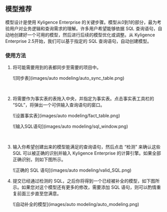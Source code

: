 ## 模型推荐

模型设计是使用 Kyligence Enterprise 的关键步骤。模型从0到1的部分，最为考验用户对业务逻辑和查询需求的理解。许多用户希望能够依据 SQL 查询语句，自动地创建好一个可用的模型，然后进行后续的模型优化或调整。从 Kyligence Enterprise 2.5开始，我们可以基于指定的 SQL 查询语句，自动创建模型。



### 使用方法

1. 将可能需要用到的表都同步至需要的项目中。

   ![同步表](images/auto modeling/auto_sync_table.png)

   ​

2. 将需要作为事实表的表拖入中央，并指定为事实表。点击事实表工具栏的 “SQL”，将弹出一个可供输入查询语句的窗口。

   ![设置事实表](images/auto modeling/fact_table.png)

   ![输入SQL语句](images/auto modeling/sql_window.png)

   ​

3. 输入你希望创建出来的模型能满足的查询语句，然后点击 “检测” 来确认这些 SQL 可以被正确的识别并输入 Kyligence Enterprise 的计算引擎。如果全部正确识别，则如下图所示。

   ![正确的 SQL 语句](images/auto modeling/valid_SQL.png)

4. 提交已经通过检测的 SQL，之后你将得到一个已经被补全的模型，如下图所示。如果您对这个模型还有更多的修改，需要添加 SQL 语句，则可以酌情重复前面三步直至您满意。

   ![自动补全的模型](images/auto modeling/auto_modeling.png)